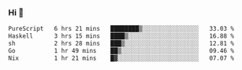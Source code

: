 ### Hi 👋

<!--START_SECTION:waka-->

```txt
PureScript   6 hrs 21 mins   ████████▒░░░░░░░░░░░░░░░░   33.03 %
Haskell      3 hrs 15 mins   ████▒░░░░░░░░░░░░░░░░░░░░   16.88 %
sh           2 hrs 28 mins   ███▒░░░░░░░░░░░░░░░░░░░░░   12.81 %
Go           1 hr 49 mins    ██▒░░░░░░░░░░░░░░░░░░░░░░   09.46 %
Nix          1 hr 21 mins    █▓░░░░░░░░░░░░░░░░░░░░░░░   07.07 %
```

<!--END_SECTION:waka-->
